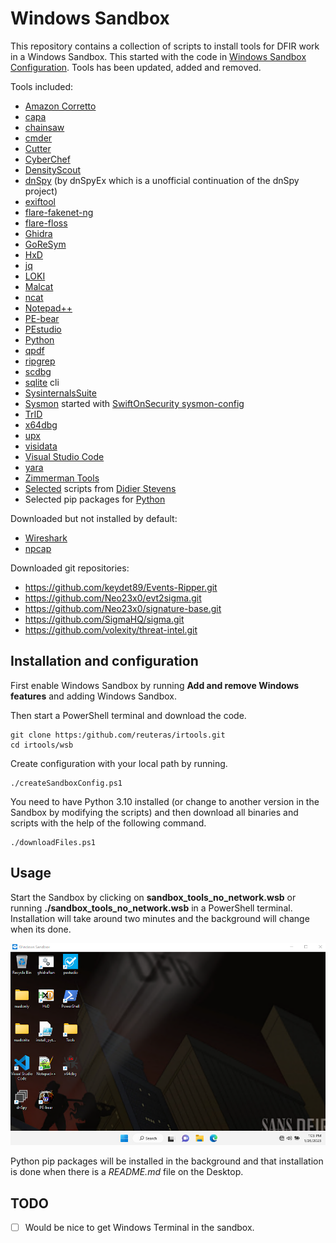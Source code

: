 # Windows Sandbox

This repository contains a collection of scripts to install tools for DFIR work in a Windows Sandbox. This started with the code in [Windows Sandbox Configuration][wsc]. Tools has been updated, added and removed.

Tools included:

- [Amazon Corretto][amc]
- [capa][cap]
- [chainsaw][cha]
- [cmder][cer]
- [Cutter][cut]
- [CyberChef][cyb]
- [DensityScout][den]
- [dnSpy][dns] (by dnSpyEx which is a unofficial continuation of the dnSpy project)
- [exiftool][ext]
- [flare-fakenet-ng][ffn]
- [flare-floss][flf]
- [Ghidra][ghi]
- [GoReSym][grs]
- [HxD][hxd]
- [jq][jq]
- [LOKI][lok]
- [Malcat][mal]
- [ncat][nca]
- [Notepad++][not]
- [PE-bear][peb]
- [PEstudio][pes]
- [Python][pyt]
- [qpdf][qpd]
- [ripgrep][rip]
- [scdbg][scd]
- [sqlite][sql] cli
- [SysinternalsSuite][syi]
- [Sysmon][sym] started with [SwiftOnSecurity sysmon-config][sws]
- [TrID][tri]
- [x64dbg][xdb]
- [upx][upx]
- [visidata][vis]
- [Visual Studio Code][vsc]
- [yara][yar]
- [Zimmerman Tools][zim]
- [Selected][sdi] scripts from [Didier Stevens][dis]
- Selected pip packages for [Python][pip]

Downloaded but not installed by default:

- [Wireshark][wis]
- [npcap][npc]

Downloaded git repositories:

- https://github.com/keydet89/Events-Ripper.git
- https://github.com/Neo23x0/evt2sigma.git
- https://github.com/Neo23x0/signature-base.git
- https://github.com/SigmaHQ/sigma.git
- https://github.com/volexity/threat-intel.git

## Installation and configuration

First enable Windows Sandbox by running **Add and remove Windows features** and adding Windows Sandbox.

Then start a PowerShell terminal and download the code.

	git clone https:/github.com/reuteras/irtools.git
	cd irtools/wsb

Create configuration with your local path by running.

	./createSandboxConfig.ps1

You need to have Python 3.10 installed (or change to another version in the Sandbox by modifying the scripts) and then download all binaries and scripts with the help of the following command.

	./downloadFiles.ps1

## Usage

Start the Sandbox by clicking on **sandbox_tools_no_network.wsb** or running **./sandbox_tools_no_network.wsb** in a PowerShell terminal. Installation will take around two minutes and the background will change when its done.

![Screen when installation is done](./resources/images/screen.png)

Python pip packages will be installed in the background and that installation is done when there is a _README.md_ file on the Desktop.

## TODO

- [ ] Would be nice to get Windows Terminal in the sandbox.

  [amc]: https://docs.aws.amazon.com/corretto/
  [cap]: https://github.com/mandiant/capa
  [cer]: https://github.com/cmderdev/cmder
  [cha]: https://github.com/WithSecureLabs/chainsaw
  [cut]: https://github.com/rizinorg/cutter
  [cyb]: https://github.com/gchq/CyberChef
  [den]: https://cert.at/en/downloads/software/software-densityscout 
  [dis]: https://github.com/DidierStevens/DidierStevensSuite
  [dns]: https://github.com/dnSpyEx/dnSpy
  [ext]: https://exiftool.org/
  [ffn]: https://github.com/mandiant/flare-fakenet-ng
  [flf]: https://github.com/mandiant/flare-floss
  [ghi]: https://github.com/NationalSecurityAgency/ghidra
  [grs]: https://github.com/mandiant/GoReSym
  [hxd]: https://mh-nexus.de/
  [jq]:  https://github.com/stedolan/jq
  [lok]: https://github.com/Neo23x0/Loki
  [mal]: https://malcat.fr/
  [nca]: https://nmap.org/ncat/
  [not]: https://notepad-plus-plus.org/
  [npc]: https://npcap.com/
  [peb]: https://github.com/hasherezade/pe-bear
  [pes]: https://www.winitor.com/
  [pip]: ./resources/download/python.ps1
  [pyt]: https://python.org/
  [qpd]: https://github.com/qpdf/qpdf
  [rad]: https://github.com/radareorg/radare2
  [rip]: https://github.com/BurntSushi/ripgrep
  [scd]: https://github.com/dzzie/VS_LIBEMU
  [sdi]: ./resources/download/didier.ps1
  [sql]: https://sqlite.org/
  [sws]: https://github.com/SwiftOnSecurity/sysmon-config
  [syi]: https://learn.microsoft.com/en-us/sysinternals/
  [sym]: https://learn.microsoft.com/en-us/sysinternals/downloads/sysmon
  [tri]: https://mark0.net/soft-trid-e.html
  [upx]: https://github.com/upx/upx
  [vis]: https://www.visidata.org/
  [vsc]: https://code.visualstudio.com/
  [wis]: https://wireshark.org/
  [wsc]: https://github.com/firefart/sandbox
  [xdb]: https://x64dbg.com/
  [yar]: https://github.com/VirusTotal/yara
  [zim]: https://github.com/EricZimmerman
